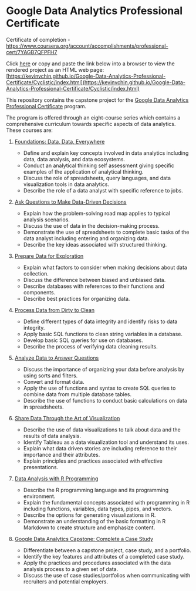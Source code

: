 # Google Data Analytics Professional Certificate

Certificate of completion - https://www.coursera.org/account/accomplishments/professional-cert/7YAGB7QFPFH7

Click [here](https://kevinvchin.github.io/Google-Data-Analytics-Professional-Certificate/Cyclistic/index.html) or copy and paste the link below into a browser to view the rendered project as an HTML web page:  
[https://kevinvchin.github.io/Google-Data-Analytics-Professional-Certificate/Cyclistic/index.html](https://kevinvchin.github.io/Google-Data-Analytics-Professional-Certificate/Cyclistic/index.html)

This repository contains the capstone project for the [Google Data Analytics Professional Certificate](https://github.com/KevinVChin/Google-Data-Analytics-Professional-Certificate/blob/main/Cyclistic.rmd) program.

The program is offered through an eight-course series which contains a comprehensive curriculum towards specific aspects of data analytics. These courses are:

1. [Foundations: Data, Data, Everywhere](https://www.coursera.org/learn/foundations-data?specialization=google-data-analytics)
   - Define and explain key concepts involved in data analytics including data, data analysis, and data ecosystems.
   - Conduct an analytical thinking self assessment giving specific examples of the application of analytical thinking.
   - Discuss the role of spreadsheets, query languages, and data visualization tools in data analytics.
   - Describe the role of a data analyst with specific reference to jobs.

2. [Ask Questions to Make Data-Driven Decisions](https://www.coursera.org/learn/ask-questions-make-decisions?specialization=google-data-analytics)
   - Explain how the problem-solving road map applies to typical analysis scenarios.
   - Discuss the use of data in the decision-making process.
   - Demonstrate the use of spreadsheets to complete basic tasks of the data analyst including entering and organizing data.
   - Describe the key ideas associated with structured thinking.

3. [Prepare Data for Exploration](https://www.coursera.org/learn/data-preparation?specialization=google-data-analytics)
   - Explain what factors to consider when making decisions about data collection.
   - Discuss the difference between biased and unbiased data.
   - Describe databases with references to their functions and components.
   - Describe best practices for organizing data.

4. [Process Data from Dirty to Clean](https://www.coursera.org/learn/process-data?specialization=google-data-analytics)
   - Define different types of data integrity and identify risks to data integrity.
   - Apply basic SQL functions to clean string variables in a database.
   - Develop basic SQL queries for use on databases.
   - Describe the process of verifying data cleaning results.

5. [Analyze Data to Answer Questions](https://www.coursera.org/learn/analyze-data?specialization=google-data-analytics)
   - Discuss the importance of organizing your data before analysis by using sorts and filters.
   - Convert and format data.
   - Apply the use of functions and syntax to create SQL queries to combine data from multiple database tables.
   - Describe the use of functions to conduct basic calculations on data in spreadsheets.

6. [Share Data Through the Art of Visualization](https://www.coursera.org/learn/visualize-data?specialization=google-data-analytics)
   - Describe the use of data visualizations to talk about data and the results of data analysis.
   - Identify Tableau as a data visualization tool and understand its uses.
   - Explain what data driven stories are including reference to their importance and their attributes.
   - Explain principles and practices associated with effective presentations.

7. [Data Analysis with R Programming](https://www.coursera.org/learn/data-analysis-r?specialization=google-data-analytics)
   - Describe the R programming language and its programming environment.
   - Explain the fundamental concepts associated with programming in R including functions, variables, data types, pipes, and vectors.
   - Describe the options for generating visualizations in R.
   - Demonstrate an understanding of the basic formatting in R Markdown to create structure and emphasize content.

8. [Google Data Analytics Capstone: Complete a Case Study](https://www.coursera.org/learn/google-data-analytics-capstone?specialization=google-data-analytics)
   - Differentiate between a capstone project, case study, and a portfolio.
   - Identify the key features and attributes of a completed case study.
   - Apply the practices and procedures associated with the data analysis process to a given set of data.
   - Discuss the use of case studies/portfolios when communicating with recruiters and potential employers.
